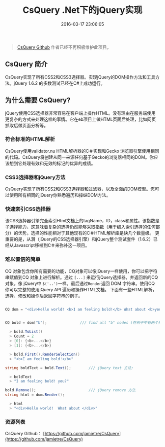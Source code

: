 ﻿---
layout: post
title: "CsQuery .Net下的jQuery实现"
date: 2016-03-17 23:06:05
categories: 
- 后端开发与技术
tags: 
- CsQuery
- C#
- jQuery
---

> [CsQuery Github](https://github.com/jamietre/CsQuery) 作者已经不再积极维护此项目。


## CsQuery 简介

CsQuery实现了所有CSS2和CSS3选择器。实现jQuery的DOM操作方法和工具方法。jQuery 1.6.2 的多数测试已经在C#上成功运行。

## 为什么需要 CsQuery?

jQuery使用CSS选择器非常容易在客户端上操作HTML。没有理由在服务端使用更复杂的方式来处理这样的事情。它在eb项目上做HTML页面后处理，比如网页抓取后做页面分析等。 

### 符合标准的HTML解析

CsQuery使用validator.nu HTML解析器的C＃实现和Gecko 浏览器引擎使用相同的代码。CsQuery将创建从同一来源任何基于Gecko的浏览器相同的DOM。你应该想到它处理有效和无效的标记的优异的成绩。

### CSS3选择器和jQuery方法

CsQuery实现了所有CSS2和CSS3选择器和过滤器，以及全面的DOM模型。您可以使用所有相同的jQuery你熟悉遍历和操纵DOM方法。

### 快速索引CSS选择器

该CSS选择器引擎完全索引Html文档上的tagName，ID，class和属性。该指数是子选择能力，这意味着复杂的选择仍然能够采取指数（用于编入索引选择的任何部分）的优势。选择的性能相对于其他现有的C＃HTML解析库是快几个数量级。
更重要的是，从灒（jQuery的CSS选择器引擎）和jQuery整个测试套件（1.6.2）已经从Javascript移植到C＃来弥补这一项目。

### 难以置信的简单

CQ 对象包含你所有需要的功能，CQ对象可以像jQuery一样使用，你可以把字符串赋值到CQ 对象上进行解析。通过 `[...]` 来运行jQuery选择器，并返回新的CQ对象。像 jQuery中 `$('..')`一样。最后通过`Render`返回 DOM 字符串。使用CQ 你可以完整的使用jQuery API 遍历和操作HTML文档。
下面有一些HTML解析，选择，修改和操作后返回字符串的例子。

``` csharp

CQ dom = "<div>Hello world! <b>I am feeling bold!</b> What about <b>you?</b></div>";


CQ bold = dom["b"];               /// find all "b" nodes (在例子中有两个)
       
  > bold.ToList()
  > Count = 2
  > [0]: {<b>...</b>}
  > [1]: {<b>...</b>}

  > bold.First().RenderSelection()
  > "<b>I am feeling bold!</b>"

string boldText = bold.Text();        /// jQuery text 方法;

  > boldText
  > "I am feeling bold! you?"

bold.Remove();                        /// jQuery remove 方法
string html = dom.Render();           

  > html
  > "<div>Hello world!  What about </div>"

```

### 资源列表

CsQuery Github： [https://github.com/jamietre/CsQuery](https://github.com/jamietre/CsQuery) 
